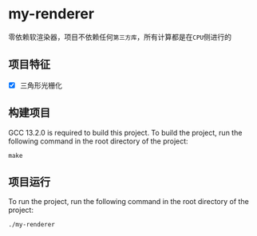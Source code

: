 # my-renderer

零依赖软渲染器，项目不依赖任何`第三方库`，所有计算都是在`CPU`侧进行的

## 项目特征

- [x] 三角形光栅化


## 构建项目
GCC 13.2.0 is required to build this project. To build the project, run the following command in the root directory of the project:
    

    make
    

## 项目运行

To run the project, run the following command in the root directory of the project:

    
    ./my-renderer
    


